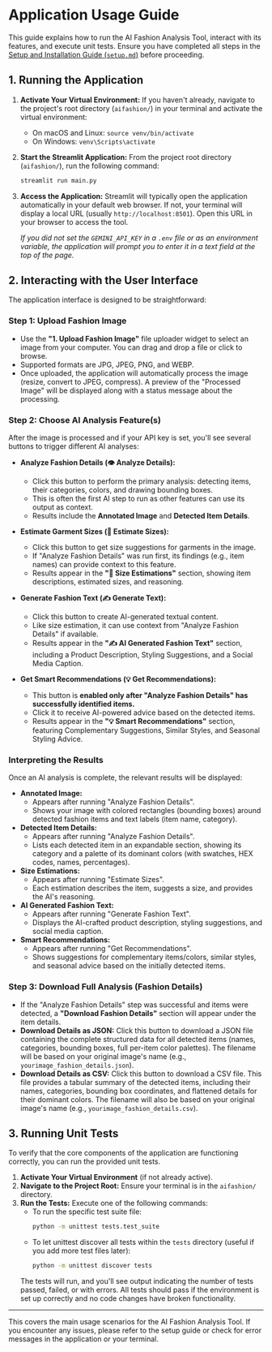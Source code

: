 # Application Usage Guide

This guide explains how to run the AI Fashion Analysis Tool, interact with its features, and execute unit tests. Ensure you have completed all steps in the [Setup and Installation Guide (`setup.md`)](setup.md) before proceeding.

## 1. Running the Application

1.  **Activate Your Virtual Environment:**
    If you haven't already, navigate to the project's root directory (`aifashion/`) in your terminal and activate the virtual environment:
    *   On macOS and Linux: `source venv/bin/activate`
    *   On Windows: `venv\Scripts\activate`

2.  **Start the Streamlit Application:**
    From the project root directory (`aifashion/`), run the following command:
    ```bash
    streamlit run main.py
    ```

3.  **Access the Application:**
    Streamlit will typically open the application automatically in your default web browser. If not, your terminal will display a local URL (usually `http://localhost:8501`). Open this URL in your browser to access the tool.

    *If you did not set the `GEMINI_API_KEY` in a `.env` file or as an environment variable, the application will prompt you to enter it in a text field at the top of the page.*

## 2. Interacting with the User Interface

The application interface is designed to be straightforward:

### Step 1: Upload Fashion Image
*   Use the **"1. Upload Fashion Image"** file uploader widget to select an image from your computer. You can drag and drop a file or click to browse.
*   Supported formats are JPG, JPEG, PNG, and WEBP.
*   Once uploaded, the application will automatically process the image (resize, convert to JPEG, compress). A preview of the "Processed Image" will be displayed along with a status message about the processing.

### Step 2: Choose AI Analysis Feature(s)
After the image is processed and if your API key is set, you'll see several buttons to trigger different AI analyses:

*   **Analyze Fashion Details (👁️ Analyze Details):**
    *   Click this button to perform the primary analysis: detecting items, their categories, colors, and drawing bounding boxes.
    *   This is often the first AI step to run as other features can use its output as context.
    *   Results include the **Annotated Image** and **Detected Item Details**.

*   **Estimate Garment Sizes (📏 Estimate Sizes):**
    *   Click this button to get size suggestions for garments in the image.
    *   If "Analyze Fashion Details" was run first, its findings (e.g., item names) can provide context to this feature.
    *   Results appear in the **"📏 Size Estimations"** section, showing item descriptions, estimated sizes, and reasoning.

*   **Generate Fashion Text (✍️ Generate Text):**
    *   Click this button to create AI-generated textual content.
    *   Like size estimation, it can use context from "Analyze Fashion Details" if available.
    *   Results appear in the **"✍️ AI Generated Fashion Text"** section, including a Product Description, Styling Suggestions, and a Social Media Caption.

*   **Get Smart Recommendations (💡 Get Recommendations):**
    *   This button is **enabled only after "Analyze Fashion Details" has successfully identified items.**
    *   Click it to receive AI-powered advice based on the detected items.
    *   Results appear in the **"💡 Smart Recommendations"** section, featuring Complementary Suggestions, Similar Styles, and Seasonal Styling Advice.

### Interpreting the Results

Once an AI analysis is complete, the relevant results will be displayed:

*   **Annotated Image:**
    *   Appears after running "Analyze Fashion Details".
    *   Shows your image with colored rectangles (bounding boxes) around detected fashion items and text labels (item name, category).
*   **Detected Item Details:**
    *   Appears after running "Analyze Fashion Details".
    *   Lists each detected item in an expandable section, showing its category and a palette of its dominant colors (with swatches, HEX codes, names, percentages).
*   **Size Estimations:**
    *   Appears after running "Estimate Sizes".
    *   Each estimation describes the item, suggests a size, and provides the AI's reasoning.
*   **AI Generated Fashion Text:**
    *   Appears after running "Generate Fashion Text".
    *   Displays the AI-crafted product description, styling suggestions, and social media caption.
*   **Smart Recommendations:**
    *   Appears after running "Get Recommendations".
    *   Shows suggestions for complementary items/colors, similar styles, and seasonal advice based on the initially detected items.

### Step 3: Download Full Analysis (Fashion Details)
*   If the "Analyze Fashion Details" step was successful and items were detected, a **"Download Fashion Details"** section will appear under the item details.
*   **Download Details as JSON:** Click this button to download a JSON file containing the complete structured data for all detected items (names, categories, bounding boxes, full per-item color palettes). The filename will be based on your original image's name (e.g., `yourimage_fashion_details.json`).
*   **Download Details as CSV:** Click this button to download a CSV file. This file provides a tabular summary of the detected items, including their names, categories, bounding box coordinates, and flattened details for their dominant colors. The filename will also be based on your original image's name (e.g., `yourimage_fashion_details.csv`).

## 3. Running Unit Tests

To verify that the core components of the application are functioning correctly, you can run the provided unit tests.

1.  **Activate Your Virtual Environment** (if not already active).
2.  **Navigate to the Project Root:** Ensure your terminal is in the `aifashion/` directory.
3.  **Run the Tests:** Execute one of the following commands:
    *   To run the specific test suite file:
        ```bash
        python -m unittest tests.test_suite
        ```
    *   To let unittest discover all tests within the `tests` directory (useful if you add more test files later):
        ```bash
        python -m unittest discover tests
        ```
    The tests will run, and you'll see output indicating the number of tests passed, failed, or with errors. All tests should pass if the environment is set up correctly and no code changes have broken functionality.

---

This covers the main usage scenarios for the AI Fashion Analysis Tool. If you encounter any issues, please refer to the setup guide or check for error messages in the application or your terminal.
